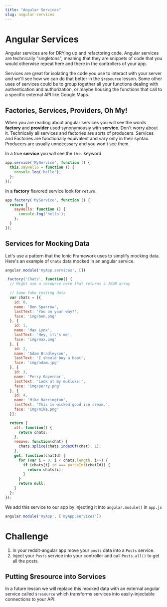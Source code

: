 ```yaml
---
title: "Angular Services"
slug: angular-services
---
```


# Angular Services

Angular services are for DRYing up and refactoring code. Angular services are technically "singletons", meaning that they are snippets of code that you would otherwise repeat here and there in the controllers of your app.

Services are great for isolating the code you use to interact with your server and we'll see how we can do that better in the `$resource` lesson. Some other uses of services could be to group together all your functions dealing with authentication and authorization, or maybe housing the functions that call to a specific external API like Google Maps.

## Factories, Services, Providers, Oh My!

When you are reading about angular services you will see the words **factory** and **provider** used synonymously with **service**. Don't worry about it. Technically all services and factories are sorts of producers. Services and Factories are functionally equivalent and vary only in their syntax. Producers are usually unnecessary and you won't see them.

In a true **service** you will see the `this` keyword.

```js
app.service('MyService', function () {
  this.sayHello = function () {
    console.log('hello');
  };
});
```

In a **factory** flavored service look for `return`.

```js
app.factory('MyService', function () {
  return {
    sayHello: function () {
      console.log('hello');
    };
  }
});
```

## Services for Mocking Data

Let's use a pattern that the Ionic Framework uses to simplify mocking data. Here's an example of `Chats` data mocked in an angular service.

```js
angular.module('myApp.services', [])

.factory('Chats', function() {
  // Might use a resource here that returns a JSON array

  // Some fake testing data
  var chats = [{
    id: 0,
    name: 'Ben Sparrow',
    lastText: 'You on your way?',
    face: 'img/ben.png'
  }, {
    id: 1,
    name: 'Max Lynx',
    lastText: 'Hey, it\'s me',
    face: 'img/max.png'
  }, {
    id: 2,
    name: 'Adam Bradleyson',
    lastText: 'I should buy a boat',
    face: 'img/adam.jpg'
  }, {
    id: 3,
    name: 'Perry Governor',
    lastText: 'Look at my mukluks!',
    face: 'img/perry.png'
  }, {
    id: 4,
    name: 'Mike Harrington',
    lastText: 'This is wicked good ice cream.',
    face: 'img/mike.png'
  }];

  return {
    all: function() {
      return chats;
    },
    remove: function(chat) {
      chats.splice(chats.indexOf(chat), 1);
    },
    get: function(chatId) {
      for (var i = 0; i < chats.length; i++) {
        if (chats[i].id === parseInt(chatId)) {
          return chats[i];
        }
      }
      return null;
    }
  };
});

```

We add this service to our app by injecting it into `angular.module()` in `app.js`

```js
angular.module('myApp', ['myApp.services'])
```

# Challenge
1. In your reddit-angular app move your `posts` data into a `Posts` service.
2. Inject your `Posts` service into your controller and call `Posts.all()` to get all the posts.

## Putting $resource into Services

In a future lesson we will replace this mocked data with an external angular service called `$resource` which transforms services into easily-injectable connections to your API.
